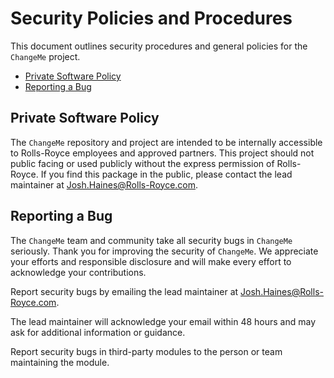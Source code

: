 # Security Policies and Procedures

This document outlines security procedures and general policies for the `ChangeMe`
project.

* [Private Software Policy](#private-software-policy)
* [Reporting a Bug](#reporting-a-bug)

## Private Software Policy

The `ChangeMe` repository and project are intended to be internally accessible to Rolls-Royce employees and approved partners.  This project should not public facing or used publicly without the express permission of Rolls-Royce.  If you find this package in the public, please contact the lead maintainer at [Josh.Haines@Rolls-Royce.com](mailto:Josh.Haines@Rolls-Royce.com).

## Reporting a Bug

The `ChangeMe` team and community take all security bugs in `ChangeMe` seriously.
Thank you for improving the security of `ChangeMe`. We appreciate your efforts and
responsible disclosure and will make every effort to acknowledge your
contributions.

Report security bugs by emailing the lead maintainer at [Josh.Haines@Rolls-Royce.com](mailto:Josh.Haines@Rolls-Royce.com).

The lead maintainer will acknowledge your email within 48 hours and may ask for additional information or guidance.

Report security bugs in third-party modules to the person or team maintaining
the module.
